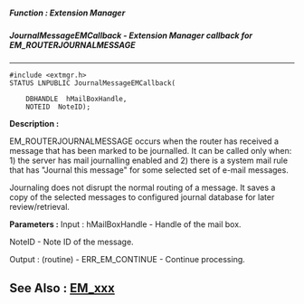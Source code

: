 ##### Function : Extension Manager
##### JournalMessageEMCallback - Extension Manager callback for EM_ROUTERJOURNALMESSAGE
---
```
#include <extmgr.h>
STATUS LNPUBLIC JournalMessageEMCallback(

	DBHANDLE  hMailBoxHandle,
	NOTEID  NoteID);
```
**Description :**

EM_ROUTERJOURNALMESSAGE occurs when the router has received a message that has 
been marked to be journalled. It can be called only when: 1) the server has 
mail journalling enabled and 2) there is a system mail rule that has "Journal 
this message" for some selected set of e-mail messages.

Journaling does not disrupt the normal routing of a message. It saves a copy of 
the selected messages to configured journal database for later 
review/retrieval.

**Parameters :**
Input :
hMailBoxHandle  -  Handle of the mail box.

NoteID  -  Note ID of the message.

Output :
(routine)  -  ERR_EM_CONTINUE -  Continue processing.  




**See Also :**
[EM_xxx](/domino-c-api-docs/reference/Symb/EM_xxx)
---
